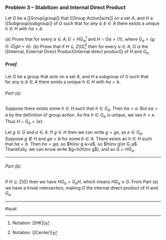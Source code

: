 ### Problem 3 – Stabilizer and Internal Direct Product
Let $G$ be a [[Group|group]] that [[Group Action|acts]] on a set $A$, and $H$ a [[Subgroup|subgroup]] of $G$ such that for any $a, b \in A$ there exists a unique $h \in H$ with $ha = b$.

(a) Prove that for every $a \in A, G = HG_a$[^1] and $H \cap Ga = \{1\}$, where $G_a = \{g \in G | ga = a\}.$
(b) Prove that if $H \subseteq Z(G)$[^2] then for every $a \in A$, $G$ is the [[Internal, External Direct Product|internal direct product]] of $H$ and $G_a.$

##### *Proof.*
Let $G$ be a group that acts on a set $A$, and $H$ a subgroup of $G$ such that  
for any $a, b \in A$ there exists a unique $h \in H$ with $ha = b$.

###### Part (a)
Suppose there exists some $h\in H$ such that $h\in G_a$. Then $ha=a$. But $ea=a$ by the definition of group action. As the $h\in G_a$ is unique, we see $h=e$. Thus $H\cap G_a=\{e\}$. 

Let $g\in G$ and $a\in A$. If $g\in H$ then we can write $g=ge$, as $e\in G_a$. Suppose $g\not\in H$ and $ga=b$ for some $b\in A$. There exists an $h\in H$ such that $ha=b$. Then $ha=ga$, so  $h\inv g a=a$, so $h\inv g\in G_a$. Thankfully, we can know write $g=h(h\inv g$), and so $G=HG_a$.  
***
###### Part (b)
If $H\subseteq Z(G)$ then we have $HG_a=G_aH$, which means $HG_a\leq G$. From Part (a) we have a trivial intersection, making $G$ the internal direct product of $H$ and $G_a$. 
***
#qual

[^1]: Notation: [[HK]]
[^2]: Notation: [[Center]]